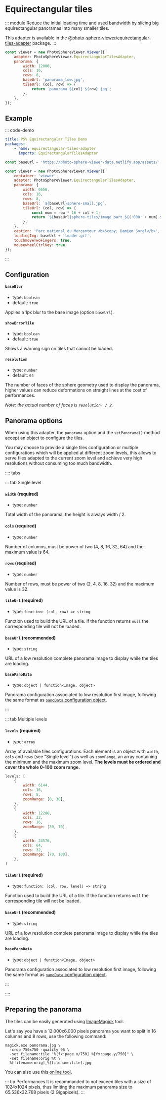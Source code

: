 # Equirectangular tiles

<Badges module="equirectangular-tiles-adapter"/>

::: module
Reduce the initial loading time and used bandwidth by slicing big equirectangular panoramas into many smaller tiles.

This adapter is available in the [@photo-sphere-viewer/equirectangular-tiles-adapter](https://www.npmjs.com/package/@photo-sphere-viewer/equirectangular-tiles-adapter) package.
:::

```js
const viewer = new PhotoSphereViewer.Viewer({
    adapter: PhotoSphereViewer.EquirectangularTilesAdapter,
    panorama: {
        width: 12000,
        cols: 16,
        rows: 8,
        baseUrl: 'panorama_low.jpg',
        tileUrl: (col, row) => {
            return `panorama_${col}_${row}.jpg`;
        },
    },
});
```

## Example

::: code-demo

```yaml
title: PSV Equirectangular Tiles Demo
packages:
    - name: equirectangular-tiles-adapter
      imports: EquirectangularTilesAdapter
```

```js
const baseUrl = 'https://photo-sphere-viewer-data.netlify.app/assets/';

const viewer = new PhotoSphereViewer.Viewer({
    container: 'viewer',
    adapter: PhotoSphereViewer.EquirectangularTilesAdapter,
    panorama: {
        width: 6656,
        cols: 16,
        rows: 8,
        baseUrl: `${baseUrl}sphere-small.jpg`,
        tileUrl: (col, row) => {
            const num = row * 16 + col + 1;
            return `${baseUrl}sphere-tiles/image_part_${('000' + num).slice(-3)}.jpg`;
        },
    },
    caption: 'Parc national du Mercantour <b>&copy; Damien Sorel</b>',
    loadingImg: baseUrl + 'loader.gif',
    touchmoveTwoFingers: true,
    mousewheelCtrlKey: true,
});
```

:::

## Configuration

#### `baseBlur`

-   type: `boolean`
-   default: `true`

Applies a 1px blur to the base image (option `baseUrl`).

#### `showErrorTile`

-   type: `boolean`
-   default: `true`

Shows a warning sign on tiles that cannot be loaded.

#### `resolution`

-   type: `number`
-   default: `64`

The number of faces of the sphere geometry used to display the panorama, higher values can reduce deformations on straight lines at the cost of performances.

_Note: the actual number of faces is `resolution² / 2`._

## Panorama options

When using this adapter, the `panorama` option and the `setPanorama()` method accept an object to configure the tiles.

You may choose to provide a single tiles configuration or multiple configurations which will be applied at different zoom levels, this allows to serve files adapted to the current zoom level and achieve very high resolutions without consuming too much bandwidth.

:::: tabs

::: tab Single level

#### `width` (required)

-   type: `number`

Total width of the panorama, the height is always width / 2.

#### `cols` (required)

-   type: `number`

Number of columns, must be power of two (4, 8, 16, 32, 64) and the maximum value is 64.

#### `rows` (required)

-   type: `number`

Number of rows, must be power of two (2, 4, 8, 16, 32) and the maximum value is 32.

#### `tileUrl` (required)

-   type: `function: (col, row) => string`

Function used to build the URL of a tile.
If the function returns `null` the corresponding tile will not be loaded.

#### `baseUrl` (recommended)

-   type: `string`

URL of a low resolution complete panorama image to display while the tiles are loading.

#### `basePanoData`

-   type: `object | function<Image, object>`

Panorama configuration associated to low resolution first image, following the same format as [`panoData` configuration object](../config.md#panodata).

:::

::: tab Multiple levels

#### `levels` (required)

-   type: `array`

Array of available tiles configurations. Each element is an object with `width`, `cols` and `rows` (see "Single level") as well as `zoomRange`, an array containing the minimum and the maximum zoom level. **The levels must be ordered and cover the whole 0-100 zoom range.**

```js
levels: [
    {
        width: 6144,
        cols: 16,
        rows: 8,
        zoomRange: [0, 30],
    },
    {
        width: 12288,
        cols: 32,
        rows: 16,
        zoomRange: [30, 70],
    },
    {
        width: 24576,
        cols: 64,
        rows: 32,
        zoomRange: [70, 100],
    },
]
```

#### `tileUrl` (required)

-   type: `function: (col, row, level) => string`

Function used to build the URL of a tile.
If the function returns `null` the corresponding tile will not be loaded.

#### `baseUrl` (recommended)

-   type: `string`

URL of a low resolution complete panorama image to display while the tiles are loading.

#### `basePanoData`

-   type: `object | function<Image, object>`

Panorama configuration associated to low resolution first image, following the same format as [`panoData` configuration object](../config.md#panodata).

:::

::::

## Preparing the panorama

The tiles can be easily generated using [ImageMagick](https://imagemagick.org) tool.

Let's say you have a 12.000x6.000 pixels panorama you want to split in 16 columns and 8 rows, use the following command:

```
magick.exe panorama.jpg \
  -crop 750x750 -quality 95 \
  -set filename:tile "%[fx:page.x/750]_%[fx:page.y/750]" \
  -set filename:orig %t \
  %[filename:orig]_%[filename:tile].jpg
```

You can also use this [online tool](https://pinetools.com/split-image).

::: tip Performances
It is recommanded to not exceed tiles with a size of 1024x1024 pixels, thus limiting the maximum panorama size to 65.536x32.768 pixels (2 Gigapixels).
:::
